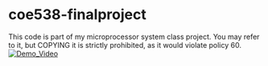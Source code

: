 # coe538-finalproject
This code is part of my microprocessor system class project. You may refer to it, but COPYING it is strictly prohibited, as it would violate policy 60.
[![Demo_Video](https://github.com/AriooGN/coe538-finalproject/assets/124407027/17e3f618-50d0-467c-b5c4-8fe8b650b4ec)]([https://www.youtube.com/watch?v=StTqXEQ2l-Y](https://www.youtube.com/watch?v=PTfCmhq1RRY) "Demo_Video")
